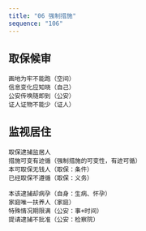```yaml
---
title: "06 强制措施"
sequence: "106"
---
```


## 取保候审

```text
画地为牢不能跑（空间）
信息变化应知晓（自己）
公安传唤随即到（公安）
证人证物不能少（证人）
```

## 监视居住

```text
取保逮捕监居人
措施可变有迹循（强制措施的可变性，有迹可循）
本可取保无钱人（取保：条件）
已经取保不遵循（取保：义务）

本该逮捕却病孕（自身：生病、怀孕）
家庭唯一扶养人（家庭）
特殊情况期限满（公安：事+时间）
提请逮捕不批准（公安：检察院）
```
